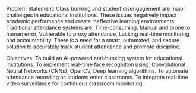 Problem Statement:
Class bunking and student disengagement are major challenges in educational institutions.
These issues negatively impact academic performance and create ineffective learning environments.
Traditional attendance systems are:
  Time-consuming,
  Manual and prone to human error,
  Vulnerable to proxy attendance,
  Lacking real-time monitoring and accountability.
There is a need for a smart, automated, and secure solution to accurately track student attendance and promote discipline.

Objectives:
To build an AI-powered anti-bunking system for educational institutions.
To implement real-time face recognition using:
  Convolutional Neural Networks (CNNs),
  OpenCV,
  Deep learning algorithms.
To automate attendance recording as students enter classrooms.
To integrate real-time video surveillance for continuous classroom monitoring.
